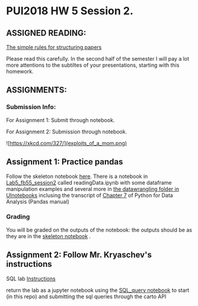 # PUI2018 HW 5 Session 2.

## ASSIGNED READING:

[The simple rules for structuring papers](http://journals.plos.org/ploscompbiol/article?id=10.1371%2Fjournal.pcbi.1005619) 

Please read this carefully. In the second half of the semester I will pay a lot more attentions to the subtiltes of your presentations, starting with this homework.


## ASSIGNMENTS:

### Submission Info:

For Assignment 1: Submit through notebook.

For Assignment 2: Submission through notebook.

![https://xkcd.com/327/](exploits_of_a_mom.png)


## Assignment 1: Practice pandas

Follow the skeleton notebook [here](pandas_PLUTO_exercise_instructions.ipynb). There is a notebook in [Lab5_fb55_session2](https://github.com/fedhere/PUI2018_fb55/tree/master/Lab5_fb55_session2) called readingData.ipynb with some dataframe manipulation examples and several more in [the datawrangling folder in UInotebooks](https://github.com/fedhere/UInotebooks/tree/master/dataWrangling) inclusing the transcript of [Chapter 7](https://github.com/fedhere/UInotebooks/blob/master/dataWrangling/PandasDataWrangling-Chap7.ipynb) of Python for Data Analysis (Pandas manual)
  
### Grading 

You will be graded on the outputs of the notebook: the outputs should be as they are in the [skeleton notebook](pandas_PLUTO_exercise_instructions.ipynb) . 

## Assignment 2: Follow Mr. Kryaschev's instructions
SQL lab [Instructions](https://serv.cusp.nyu.edu/~hvo/files/SQL_Lab.pdf)

return the lab as a jupyter notebook using the [SQL_query notebook](https://github.com/fedhere/PUI2018_fb55/blob/master/HW5_fb55_session2/SQL_query.ipynb) to start (in this repo) and submitting the sql queries through the carto API

